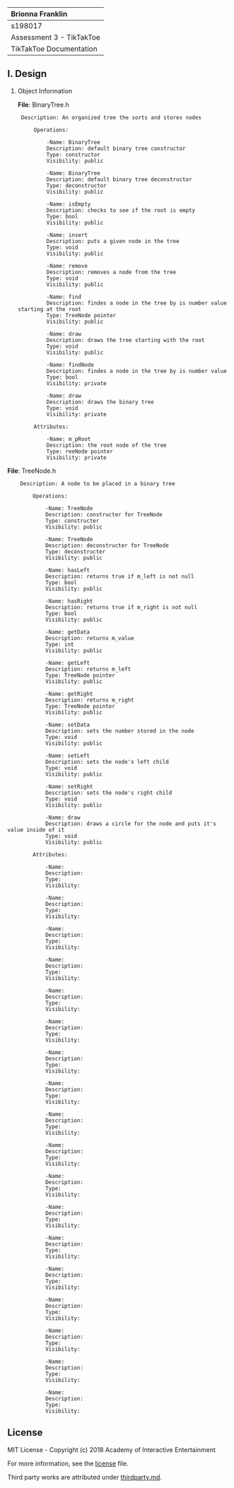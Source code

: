 | Brionna Franklin|
| :---              |
| s198017          |
| Assessment 3 - TikTakToe|
| TikTakToe Documentation |

## I. Design

1. Object Information

    **File**: BinaryTree.h

        Description: An organized tree the sorts and stores nodes

            Operations:

                -Name: BinaryTree
                Description: default binary tree constructor
                Type: constructor
                Visibility: public
                
                -Name: BinaryTree
                Description: default binary tree deconstructor
                Type: deconstructor
                Visibility: public
                
                -Name: isEmpty
                Description: checks to see if the root is empty
                Type: bool
                Visibility: public
                
                -Name: insert
                Description: puts a given node in the tree
                Type: void
                Visibility: public
                
                -Name: remove
                Description: removes a node from the tree
                Type: void
                Visibility: public
                
                -Name: find
                Description: findes a node in the tree by is number value starting at the root
                Type: TreeNode pointer
                Visibility: public
                
                -Name: draw
                Description: draws the tree starting with the root
                Type: void
                Visibility: public
                
                -Name: findNode
                Description: findes a node in the tree by is number value
                Type: bool
                Visibility: private
                
                -Name: draw
                Description: draws the binary tree
                Type: void
                Visibility: private
                
            Attributes:
                
                -Name: m_pRoot
                Description: the root node of the tree
                Type: reeNode pointer
                Visibility: private
                
**File**: TreeNode.h

        Description: A node to be placed in a binary tree

            Operations:
                
                -Name: TreeNode
                Description: constructer for TreeNode
                Type: constructer
                Visibility: public
                
                -Name: TreeNode
                Description: deconstructer for TreeNode
                Type: deconstructer
                Visibility: public
                
                -Name: hasLeft
                Description: returns true if m_left is not null
                Type: bool
                Visibility: public
                
                -Name: hasRight
                Description: returns true if m_right is not null
                Type: bool
                Visibility: public
                
                -Name: getData
                Description: returns m_value
                Type: int
                Visibility: public
                
                -Name: getLeft
                Description: returns m_left
                Type: TreeNode pointer
                Visibility: public
                
                -Name: getRight
                Description: returns m_right
                Type: TreeNode pointer
                Visibility: public
                
                -Name: setData
                Description: sets the number stored in the node
                Type: void
                Visibility: public
                
                -Name: setLeft
                Description: sets the node's left child
                Type: void
                Visibility: public
                
                -Name: setRight
                Description: sets the node's right child
                Type: void
                Visibility: public
                
                -Name: draw
                Description: draws a circle for the node and puts it's value inside of it
                Type: void
                Visibility: public
                
            Attributes:
                
                -Name: 
                Description: 
                Type: 
                Visibility: 
                
                -Name: 
                Description: 
                Type: 
                Visibility: 
                
                -Name: 
                Description: 
                Type: 
                Visibility: 
                
                -Name: 
                Description: 
                Type: 
                Visibility: 
                
                -Name: 
                Description: 
                Type: 
                Visibility: 
                
                -Name: 
                Description: 
                Type: 
                Visibility: 
                
                -Name: 
                Description: 
                Type: 
                Visibility: 
                
                -Name: 
                Description: 
                Type: 
                Visibility: 
                
                -Name: 
                Description: 
                Type: 
                Visibility: 
                
                -Name: 
                Description: 
                Type: 
                Visibility: 
                
                -Name: 
                Description: 
                Type: 
                Visibility: 
                
                -Name: 
                Description: 
                Type: 
                Visibility: 
                
                -Name: 
                Description: 
                Type: 
                Visibility: 
                
                -Name: 
                Description: 
                Type: 
                Visibility: 
                
                -Name: 
                Description: 
                Type: 
                Visibility: 
                
                -Name: 
                Description: 
                Type: 
                Visibility: 
                
                -Name: 
                Description: 
                Type: 
                Visibility: 
                
                -Name: 
                Description: 
                Type: 
                Visibility: 

## License

MIT License - Copyright (c) 2018 Academy of Interactive Entertainment

For more information, see the [license][lic] file.

Third party works are attributed under [thirdparty.md][3p].

[lic]:license.md
[3p]:thirdparty.md
[raylib]:https://github.com/raysan5/raylib
